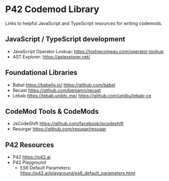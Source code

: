 # P42 Codemod Library
Links to helpful JavaScript and TypeScript resources for writing codemods.

## JavaScript / TypeScript development
 * JavaScript Operator Lookup: https://joshwcomeau.com/operator-lookup
 * AST Explorer: https://astexplorer.net/

## Foundational Libraries
 * Babel https://babeljs.io/ https://github.com/babel
 * Recast https://github.com/benjamn/recast
 * Lebab https://lebab.unibtc.me/ https://github.com/uniibu/lebab-ce

## CodeMod Tools & CodeMods
 * JsCodeShift https://github.com/facebook/jscodeshift
 * Resurgar https://github.com/resugar/resugar

## P42 Resources
 * P42 https://p42.ai
 * P42 Playground
   * ES6 Default Parameters: https://p42.ai/playground/es6_default_parameters.html
